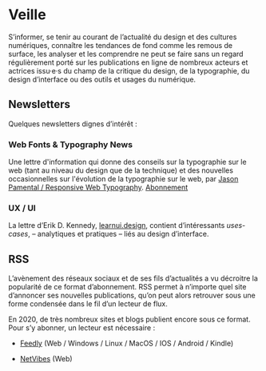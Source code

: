 # Veille 

S’informer, se tenir au courant de l’actualité du design et des cultures numériques, connaître les tendances de fond comme les remous de surface, les analyser et les comprendre ne peut se faire sans un regard régulièrement porté sur les publications en ligne de nombreux acteurs et actrices issu·e·s du champ de la critique du design, de la typographie, du design d’interface ou des outils et usages du numérique.


## Newsletters

Quelques newsletters dignes d’intérêt :

### Web Fonts & Typography News
Une lettre d'information qui donne des conseils sur la typographie sur le web (tant au niveau du design que de la technique) et des nouvelles occasionnelles sur l'évolution de la typographie sur le web, par [Jason Pamental / Responsive Web Typography](https://rwt.io/). [Abonnement](https://rwt.io/newsletter)

### UX / UI

La lettre d’Erik D. Kennedy, [learnui.design](https://learnui.design/), contient d’intéressants *uses-cases*, – analytiques et pratiques – liés au design d’interface.    

## RSS

L’avènement des réseaux sociaux et de ses fils d’actualités a vu décroitre la popularité de ce format d’abonnement. RSS permet à n’importe quel site d’annoncer ses nouvelles publications, qu’on peut alors retrouver sous une forme condensée dans le fil d’un lecteur de flux.

En 2020, de très nombreux sites et blogs publient encore sous ce format. Pour s’y abonner, un lecteur est nécessaire : 

- [Feedly](https://feedly.com) (Web / Windows / Linux / MacOS / IOS / Android / Kindle)

- [NetVibes](https://www.netvibes.com) (Web)
